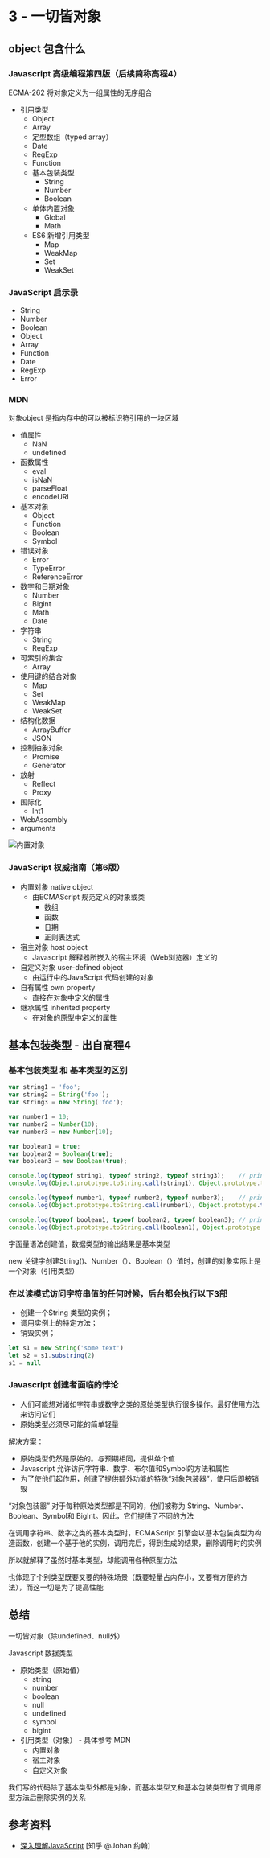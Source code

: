 # 3 - 一切皆对象

## object 包含什么

### Javascript 高级编程第四版（后续简称高程4）

ECMA-262 将对象定义为一组属性的无序组合


- 引用类型
  - Object
  - Array
  - 定型数组（typed array）
  - Date
  - RegExp
  - Function
  - 基本包装类型
    - String
    - Number
    - Boolean
  - 单体内置对象
    -  Global
    -  Math
   - ES6 新增引用类型
     - Map
     - WeakMap
     - Set
     - WeakSet

### JavaScript 启示录
- String
- Number
- Boolean
- Object
- Array
- Function
- Date
- RegExp
- Error

### MDN

对象object 是指内存中的可以被标识符引用的一块区域

- 值属性
  - NaN
  - undefined
- 函数属性
  - eval
  - isNaN
  - parseFloat
  - encodeURI
- 基本对象
  - Object
  - Function
  - Boolean
  - Symbol
- 错误对象
  - Error
  - TypeError
  - ReferenceError
- 数字和日期对象
  - Number
  - Bigint
  - Math
  - Date
- 字符串
  - String
  - RegExp
- 可索引的集合
  - Array
- 使用键的结合对象
  - Map
  - Set
  - WeakMap
  - WeakSet
- 结构化数据
  - ArrayBuffer
  - JSON
- 控制抽象对象
  - Promise
  - Generator
- 放射
  - Reflect
  - Proxy
- 国际化
  - lnt1
- WebAssembly
- arguments

![内置对象](/static/v2-418e6bb0fe7147b3f99df867ab091762_1440w.webp)

### JavaScript 权威指南（第6版）

- 内置对象 native object
  - 由ECMAScript 规范定义的对象或类
    - 数组
    - 函数
    - 日期
    - 正则表达式
- 宿主对象 host object
  -  Javascript 解释器所嵌入的宿主环境（Web浏览器）定义的
- 自定义对象 user-defined object
  - 由运行中的JavaScript 代码创建的对象
- 自有属性 own property
  - 直接在对象中定义的属性
- 继承属性 inherited property
  - 在对象的原型中定义的属性


## 基本包装类型 - 出自高程4

### 基本包装类型 和 基本类型的区别

```javascript
var string1 = 'foo';
var string2 = String('foo');
var string3 = new String('foo');

var number1 = 10;
var number2 = Number(10);
var number3 = new Number(10);

var boolean1 = true;
var boolean2 = Boolean(true);
var boolean3 = new Boolean(true);

console.log(typeof string1, typeof string2, typeof string3);    // print: string string object
console.log(Object.prototype.toString.call(string1), Object.prototype.toString.call(string2), Object.prototype.toString.call(string3)); // print: [object String] [object String] [object String]

console.log(typeof number1, typeof number2, typeof number3);    // print: number number object
console.log(Object.prototype.toString.call(number1), Object.prototype.toString(number2), Object.prototype.toString.call(number3));  // print: [object Number] [object Object] [object Number]

console.log(typeof boolean1, typeof boolean2, typeof boolean3); // print: boolean boolean object
console.log(Object.prototype.toString.call(boolean1), Object.prototype.toString(boolean2), Object.prototype.toString.call(boolean3));   // print: [object Boolean] [object Object] [object Boolean]
```

字面量语法创建值，数据类型的输出结果是基本类型

new 关键字创建String()、Number（）、Boolean（）值时，创建的对象实际上是一个对象（引用类型）

### 在以读模式访问字符串值的任何时候，后台都会执行以下3部

- 创建一个String 类型的实例；
- 调用实例上的特定方法；
- 销毁实例；

```javascript
let s1 = new String('some text')
let s2 = s1.substring(2)
s1 = null
```

### Javascript 创建者面临的悖论
- 人们可能想对诸如字符串或数字之类的原始类型执行很多操作。最好使用方法来访问它们
- 原始类型必须尽可能的简单轻量

解决方案：

- 原始类型仍然是原始的。与预期相同，提供单个值
- Javascript 允许访问字符串、数字、布尔值和Symbol的方法和属性
- 为了使他们起作用，创建了提供额外功能的特殊“对象包装器”，使用后即被销毁

“对象包装器” 对于每种原始类型都是不同的，他们被称为 String、Number、Boolean、Symbol和 BigInt。因此，它们提供了不同的方法

在调用字符串、数字之类的基本类型时，ECMAScript 引擎会以基本包装类型为构造函数，创建一个基于他的实例，调用完后，得到生成的结果，删除调用时的实例

所以就解释了虽然时基本类型，却能调用各种原型方法

也体现了个别类型既要又要的特殊场景（既要轻量占内存小，又要有方便的方法），而这一切是为了提高性能

## 总结

一切皆对象（除undefined、null外）

Javascript 数据类型
- 原始类型（原始值）
  - string
  - number
  - boolean
  - null
  - undefined
  - symbol
  - bigint
- 引用类型（对象） - 具体参考 MDN
  - 内置对象
  - 宿主对象
  - 自定义对象

我们写的代码除了基本类型外都是对象，而基本类型又和基本包装类型有了调用原型方法后删除实例的关系

## 参考资料

- [深入理解JavaScript](https://zhuanlan.zhihu.com/p/552619710) [知乎 @Johan 约翰]